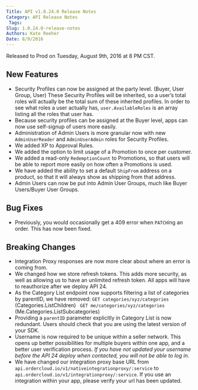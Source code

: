```yaml
---
Title: API v1.0.24.0 Release Notes
Category: API Release Notes
 Tags: 
Slug: 1.0.24.0-release-notes
Authors: Kate Reeher
Date: 8/9/2016
---
```


Released to Prod on Tuesday, August 9th, 2016 at 8 PM CST.

## New Features
- Security Profiles can now be assigned at the party level. (Buyer, User Group, User) These Security Profiles will be inherited, so a user’s total roles will actually be the total sum of these inherited profiles. In order to see what roles a user actually has, `user.AvailableRoles` is an array listing all the roles that user has.
- Because security profiles can be assigned at the Buyer level, apps can now use self-signup of users more easily. 
- Administration of Admin Users is more granular now with new `AdminUserReader` and `AdminUserAdmin` roles for Security Profiles. 
- We added XP to Approval Rules. 
- We added the option to limit usage of a Promotion to once per customer. 
- We added a read-only `RedemptionCount` to Promotions, so that users will be able to report more easily on how often a Promotions is used.
- We have added the ability to set a default `ShipFrom` address on a product, so that it will always show as shipping from that address. 
- Admin Users can now be put into Admin User Groups, much like Buyer Users/Buyer User Groups.

## Bug Fixes
- Previously, you would occasionally get a 409 error when `PATCH`ing an order. This has now been fixed.

## Breaking Changes
- Integration Proxy responses are now more clear about where an error is coming from. 
- We changed how we store refresh tokens. This adds more security, as well as allowing us to have an unlimited refresh token. All apps will have to reauthorize after we deploy API 24. 
- As the Category List endpoint now supports filtering a list of categories by parentID, we have removed: `GET categories/xyz/categories` (Categories.ListChildren) ` GET me/categories/xyz/categories` (Me.Categories.ListSubcategories) 
- Providing a `parentID` parameter explicitly in Category List is now redundant. Users should check that you are using the latest version of your SDK. 
- Username is now required to be unique within a seller network. This opens up better possibilities for multiple buyers within one app, and a better user verification process. *If you have not updated your username before the API 24 deploy when contacted, you will not be able to log in.* 
- We have changed our integration proxy base URL from `api.ordercloud.io/v1/nativeintegrationproxy/:service` to `api.ordercloud.io/v1/integrationproxy/:service`. If you use an integration within your app, please verify your url has been updated.
